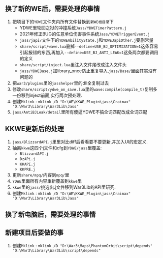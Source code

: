 ## 换了新的WE后，需要处理的事情

1. 把项目下的`YDWE`文件夹内所有文件替换到`新WE根目录`下
    * YDWE里轮回之狱的冲撞系统`Jass/YDWETimerPattern.j`
    * 2021年修正BUG的任意单位伤害事件系统`Jass/YDWETriggerEvent.j`
    * `jass/japi/`文件下的`YDWEAbilityState.j`和`YDWEJapiOther.j`要删常量
    * `share/script/wave.lua`删掉`--define=USE_BJ_OPTIMIZATION=1`这条容易引起报错的东西,再加入`--define=USE_BJ_ANTI_LEAK=1`这条两次都要调用的定义
    * `share/script/inject.lua`里注入文件尾改成注入文件头
    * `jass/YDWEBase.j`加library_once防止重复导入,`jass/Base/`里面其实没有问题的
2. 把`war3/plugins`里的`jasshelper`里的dll全复制过去
3. 修改`share/script/ydwe_on_save.lua`里的`wave:compile(compile_t)`复制多一份移到inject前面,实行两次预处理.
4. 创建`Mklink` : `mklink /D "D:\WE\KKWE_Plugin\jass\Crainax" "D:\War3\Library\War3Lib\Jass"`
5. `jass/AntiBJLeak/detail`里所有傻逼YDWE不搞全词匹配改成全词匹配

## KKWE更新后的处理

1. `jass/BlizzardAPI.j`里里对比diff后看看要不要更新,并加入UI的宏定义.
2. 抽离`kkwe`这四个j文件和cfg到`YDWE/jass`里覆盖:
    * `BlizzardAPI.j`
    * `DzAPi.j`
    * `KKAPI.j`
    * `KKPRE.j`
3. 更新`share/mpq/`内容到`mpq/`里
4. `YDWE`里面所有内容重新覆盖到`kkwe`里
5. `kkwe`里的`jass/`挑选出.j文件移到War3Lib的API里研究.
5. 创建`Mklink` : `mklink /D "D:\WE\KKWE_Plugin\jass\Crainax" "D:\War3\Library\War3Lib\Jass"`



## 换了新电脑后，需要处理的事情


## 新建项目后要做的事
1. 创建`Mklink` : `mklink /D "D:\War3\Maps\PhantomOrbit\script\depends" "D:\War3\Library\War3Lib\script\depends" `